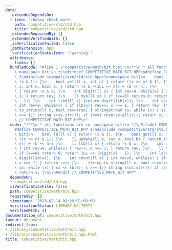 ```yaml
---
data:
  _extendedDependsOn:
  - icon: ':heavy_check_mark:'
    path: competitive/std/std.hpp
    title: competitive/std/std.hpp
  _extendedRequiredBy: []
  _extendedVerifiedWith: []
  _isVerificationFailed: false
  _pathExtension: hpp
  _verificationStatusIcon: ':warning:'
  attributes:
    links: []
  bundledCode: "#line 1 \"competitive/math/bit.hpp\"\n/**\n * all functions are in\
    \ namespace bit;\n */\n#ifndef COMPETITIVE_MATH_BIT_HPP\n#define COMPETITIVE_MATH_BIT_HPP\
    \ 1\n#include <competitive/std/std.hpp>\nnamespace bit{\n    bool lb(ll x) { return\
    \ (x & 1); }\n    bool get(ll x, int n) { return ((x >> n) & 1); }\n    ll update(ll\
    \ x, int n, bool b) { return (x & ~(1LL << n)) + (b << n); }\n    ll lsb(ll x)\
    \ { return -x & x; }\n    int digit(ll x) { int rev=0; while(x) { rev++; x >>=\
    \ 1; } return rev; }\n    ll msb(ll x) { if (x==0) return 0; return 1LL << (digit(x)\
    \ - 1); }\n    int lsbd(ll x) {return digit(lsb(x)); }\n    int count(ll x) {\
    \ int rev=0; while(x) { if (lb(x)) rev++; x >>= 1; } return rev; }\n    string\
    \ to_string(ll x, bool rev=true) { stringstream ss; while (x) { ss << lb(x); x\
    \ >>= 1;} string s(ss.str()); if (rev) reverse(all(s)); return s; }\n}\n#endif\
    \ // COMPETITIVE_MATH_BIT_HPP\n"
  code: "/**\n * all functions are in namespace bit;\n */\n#ifndef COMPETITIVE_MATH_BIT_HPP\n\
    #define COMPETITIVE_MATH_BIT_HPP 1\n#include <competitive/std/std.hpp>\nnamespace\
    \ bit{\n    bool lb(ll x) { return (x & 1); }\n    bool get(ll x, int n) { return\
    \ ((x >> n) & 1); }\n    ll update(ll x, int n, bool b) { return (x & ~(1LL <<\
    \ n)) + (b << n); }\n    ll lsb(ll x) { return -x & x; }\n    int digit(ll x)\
    \ { int rev=0; while(x) { rev++; x >>= 1; } return rev; }\n    ll msb(ll x) {\
    \ if (x==0) return 0; return 1LL << (digit(x) - 1); }\n    int lsbd(ll x) {return\
    \ digit(lsb(x)); }\n    int count(ll x) { int rev=0; while(x) { if (lb(x)) rev++;\
    \ x >>= 1; } return rev; }\n    string to_string(ll x, bool rev=true) { stringstream\
    \ ss; while (x) { ss << lb(x); x >>= 1;} string s(ss.str()); if (rev) reverse(all(s));\
    \ return s; }\n}\n#endif // COMPETITIVE_MATH_BIT_HPP"
  dependsOn:
  - competitive/std/std.hpp
  isVerificationFile: false
  path: competitive/math/bit.hpp
  requiredBy: []
  timestamp: '2023-02-14 09:29:01+09:00'
  verificationStatus: LIBRARY_NO_TESTS
  verifiedWith: []
documentation_of: competitive/math/bit.hpp
layout: document
redirect_from:
- /library/competitive/math/bit.hpp
- /library/competitive/math/bit.hpp.html
title: competitive/math/bit.hpp
---
```


